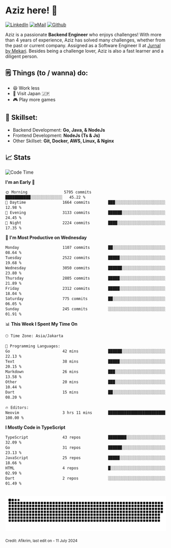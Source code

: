 # Aziz here! 👋

[![LinkedIn](https://img.shields.io/static/v1?message=afikrim&logo=linkedin&label=&color=0077B5&logoColor=white&labelColor=&style=for-the-badge)](https://www.linkedin.com/in/afikrim)
[![eMail](https://img.shields.io/static/v1?message=afikrim10@gmail.com&logo=gmail&label=&color=D14836&logoColor=white&labelColor=&style=for-the-badge)](mailto:afikrim10@gmail.com)
[![Github](https://komarev.com/ghpvc/?username=afikrim&label=Visitors&style=for-the-badge)](https://www.github.com/afikrim)

<!--Introduction-->
Aziz is a passionate **Backend Engineer** who enjoys challenges! With more than 4 years of experience, Aziz has solved many challenges, whether from the past or current company. Assigned as a Software Engineer II at [Jurnal by Mekari](https://jurnal.id). Besides being a challenge lover, Aziz is also a fast learner and a diligent person.

<!--Things TODO-->
## 🗒️ Things (to / wanna) do:

- 😆 Work less
- 🚀 Visit Japan 🇯🇵
- 🎮 Play more games

<!--Skillset-->
## 🏅 Skillset:

- Backend Development: **Go, Java, & NodeJs**
- Frontend Development: **NodeJs (Ts & Js)**
- Other Skillset: **Git, Docker, AWS, Linux, & Nginx**

## 📈 Stats  

<!--START_SECTION:waka-->
![Code Time](http://img.shields.io/badge/Code%20Time-2%2C088%20hrs%208%20mins-blue)

**I'm an Early 🐤** 

```text
🌞 Morning                5795 commits        ███████████░░░░░░░░░░░░░░   45.22 % 
🌆 Daytime                1664 commits        ███░░░░░░░░░░░░░░░░░░░░░░   12.98 % 
🌃 Evening                3133 commits        ██████░░░░░░░░░░░░░░░░░░░   24.45 % 
🌙 Night                  2224 commits        ████░░░░░░░░░░░░░░░░░░░░░   17.35 % 
```
📅 **I'm Most Productive on Wednesday** 

```text
Monday                   1107 commits        ██░░░░░░░░░░░░░░░░░░░░░░░   08.64 % 
Tuesday                  2522 commits        █████░░░░░░░░░░░░░░░░░░░░   19.68 % 
Wednesday                3050 commits        ██████░░░░░░░░░░░░░░░░░░░   23.80 % 
Thursday                 2805 commits        █████░░░░░░░░░░░░░░░░░░░░   21.89 % 
Friday                   2312 commits        █████░░░░░░░░░░░░░░░░░░░░   18.04 % 
Saturday                 775 commits         ██░░░░░░░░░░░░░░░░░░░░░░░   06.05 % 
Sunday                   245 commits         ░░░░░░░░░░░░░░░░░░░░░░░░░   01.91 % 
```


📊 **This Week I Spent My Time On** 

```text
🕑︎ Time Zone: Asia/Jakarta

💬 Programming Languages: 
Go                       42 mins             ██████░░░░░░░░░░░░░░░░░░░   22.13 % 
Text                     38 mins             █████░░░░░░░░░░░░░░░░░░░░   20.15 % 
Markdown                 26 mins             ███░░░░░░░░░░░░░░░░░░░░░░   13.58 % 
Other                    20 mins             ███░░░░░░░░░░░░░░░░░░░░░░   10.44 % 
Dart                     15 mins             ██░░░░░░░░░░░░░░░░░░░░░░░   08.20 % 

🔥 Editors: 
Neovim                   3 hrs 11 mins       █████████████████████████   100.00 % 
```

**I Mostly Code in TypeScript** 

```text
TypeScript               43 repos            ████████░░░░░░░░░░░░░░░░░   32.09 % 
Go                       31 repos            ██████░░░░░░░░░░░░░░░░░░░   23.13 % 
JavaScript               25 repos            █████░░░░░░░░░░░░░░░░░░░░   18.66 % 
HTML                     4 repos             █░░░░░░░░░░░░░░░░░░░░░░░░   02.99 % 
Dart                     2 repos             ░░░░░░░░░░░░░░░░░░░░░░░░░   01.49 % 
```




<!--END_SECTION:waka-->


<br clear="both">

<div align="center">
  <img src="https://raw.githubusercontent.com/afikrim/afikrim/output/snake.svg" alt="Snake animation" />
</div>


<sub>Credit: Afikrim, last edit on - 11 July 2024</sub>
